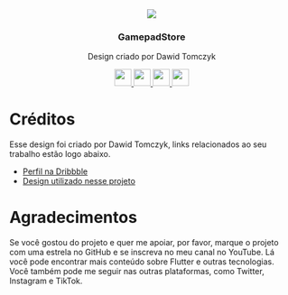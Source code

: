 <div align="center">
  <img src="https://github.com/Xsimple1010/GamepadStore/assets/95971568/b848e622-4fe3-4c56-93cd-ec60023076eb"/>
  <h3> GamepadStore </h3>
  <p> Design criado por Dawid Tomczyk </p>

  <a href="https://www.youtube.com/channel/UCddju2gumUntXV0zMOvw9vA">
   <img  height="30px" src="https://img.shields.io/badge/YouTube-FF0000?style=for-the-badge&logo=youtube&logoColor=white">
  </a>
  <a href="https://www.instagram.com/xsimple1010/">
   <img  height="30px" src="https://img.shields.io/badge/Instagram-E4405F?style=for-the-badge&logo=instagram&logoColor=white">
  </a>
  <a href="https://twitter.com/Xsimple1010">
   <img  height="30px" src="https://img.shields.io/badge/Twitter-1DA1F2?style=for-the-badge&logo=twitter&logoColor=white">
  </a>
   <a href="https://www.tiktok.com/@xsimple1010?lang=pt-BR">
   <img  height="30px" src="https://img.shields.io/badge/TikTok-000000?style=for-the-badge&logo=tiktok&logoColor=white">
  </a>
</div>

# Créditos

Esse design foi criado por Dawid Tomczyk, links relacionados ao seu trabalho estão logo abaixo.

- [Perfil na Dribbble](https://dribbble.com/dawidtomczyk)
- [Design utilizado nesse projeto](https://dribbble.com/shots/11131534-Playstation-5-DualSense-Neumorphic-mobile-app-concept?utm_source=pinterest&utm_campaign=pinterest_shot&utm_content=Playstation+5+DualSense+-++Neumorphic+mobile+app+concept&utm_medium=Social_Share)


# Agradecimentos
Se você gostou do projeto e quer me apoiar, por favor, marque o projeto com uma estrela no GitHub e se inscreva no meu canal no YouTube. Lá você pode encontrar mais conteúdo sobre Flutter e outras tecnologias. Você também pode me seguir nas outras plataformas, como Twitter, Instagram e TikTok.
